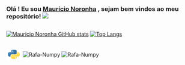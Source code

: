 ### Olá ! Eu sou <a href="https://github.com/mauricionoronha">Maurício Noronha</a> , sejam bem vindos ao meu repositório! <img height="30px" src="https://emojis.slackmojis.com/emojis/images/1531849430/4246/blob-sunglasses.gif?1531849430"></h1>




##
[![Mauricio Noronha GitHub stats](https://github-readme-stats.vercel.app/api?username=mauricionoronha&show_icons=true&&theme=dark&count_private=true)](https://github.com/mauricionoronha/github-readme-stats)
[![Top Langs](https://github-readme-stats.vercel.app/api/top-langs/?username=mauricionoronha&show_icons=true&&theme=dark&count_private=true&layout=compact)](https://github.com/anuraghazra/github-readme-stats)
<div style="display: inline_block"><br>
  <img align="center" alt="Rafa-Python" height="30" width="40" src="https://raw.githubusercontent.com/devicons/devicon/master/icons/python/python-original.svg">
  <img align="center" alt="Rafa-Numpy" height="30" width="40" src="https://cdn.jsdelivr.net/gh/devicons/devicon/icons/numpy/numpy-original.svg">
  <img align="center" alt="Rafa-Numpy" height="30" width="40"  src="https://cdn.jsdelivr.net/gh/devicons/devicon/icons/pandas/pandas-original.svg">
</div>
          


